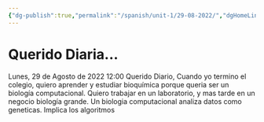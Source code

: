 ```yaml
---
{"dg-publish":true,"permalink":"/spanish/unit-1/29-08-2022/","dgHomeLink":true,"dgPassFrontmatter":false}
---
```


# Querido Diaria...

Lunes, 29 de Agosto de 2022
12:00 
Querido Diario,
	Cuando yo termino el colegio, quiero aprender y estudiar bioquímica porque queria ser un biología computacional. Quiero trabajar en un laboratorio, y mas tarde en un negocio biología grande. Un biologia computacional analiza datos como geneticas. Implica los algoritmos
